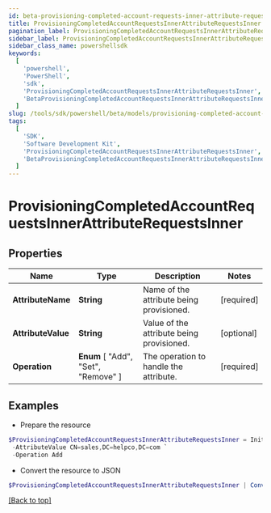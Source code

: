 ```yaml
---
id: beta-provisioning-completed-account-requests-inner-attribute-requests-inner
title: ProvisioningCompletedAccountRequestsInnerAttributeRequestsInner
pagination_label: ProvisioningCompletedAccountRequestsInnerAttributeRequestsInner
sidebar_label: ProvisioningCompletedAccountRequestsInnerAttributeRequestsInner
sidebar_class_name: powershellsdk
keywords:
  [
    'powershell',
    'PowerShell',
    'sdk',
    'ProvisioningCompletedAccountRequestsInnerAttributeRequestsInner',
    'BetaProvisioningCompletedAccountRequestsInnerAttributeRequestsInner',
  ]
slug: /tools/sdk/powershell/beta/models/provisioning-completed-account-requests-inner-attribute-requests-inner
tags:
  [
    'SDK',
    'Software Development Kit',
    'ProvisioningCompletedAccountRequestsInnerAttributeRequestsInner',
    'BetaProvisioningCompletedAccountRequestsInnerAttributeRequestsInner',
  ]
---
```


# ProvisioningCompletedAccountRequestsInnerAttributeRequestsInner

## Properties

| Name | Type | Description | Notes |
| --- | --- | --- | --- |
| **AttributeName** | **String** | Name of the attribute being provisioned. | [required] |
| **AttributeValue** | **String** | Value of the attribute being provisioned. | [optional] |
| **Operation** | **Enum** [ "Add", "Set", "Remove" ] | The operation to handle the attribute. | [required] |

## Examples

- Prepare the resource

```powershell
$ProvisioningCompletedAccountRequestsInnerAttributeRequestsInner = Initialize-BetaProvisioningCompletedAccountRequestsInnerAttributeRequestsInner  -AttributeName memberOf `
 -AttributeValue CN=sales,DC=helpco,DC=com `
 -Operation Add
```

- Convert the resource to JSON

```powershell
$ProvisioningCompletedAccountRequestsInnerAttributeRequestsInner | ConvertTo-JSON
```

[[Back to top]](#)
